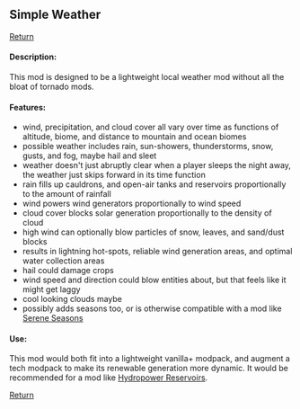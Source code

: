 ## Simple Weather
[Return](../)
#### Description:
This mod is designed to be a lightweight local weather mod without all the bloat of tornado mods.
#### Features:
* wind, precipitation, and cloud cover all vary over time as functions of altitude, biome, and distance to mountain and ocean biomes
* possible weather includes rain, sun-showers, thunderstorms, snow, gusts, and fog, maybe hail and sleet
* weather doesn't just abruptly clear when a player sleeps the night away, the weather just skips forward in its time function
* rain fills up cauldrons, and open-air tanks and reservoirs proportionally to the amount of rainfall
* wind powers wind generators proportionally to wind speed
* cloud cover blocks solar generation proportionally to the density of cloud
* high wind can optionally blow particles of snow, leaves, and sand/dust blocks
* results in lightning hot-spots, reliable wind generation areas, and optimal water collection areas
* hail could damage crops
* wind speed and direction could blow entities about, but that feels like it might get laggy
* cool looking clouds maybe
* possibly adds seasons too, or is otherwise compatible with a mod like [Serene Seasons](https://www.curseforge.com/minecraft/mc-mods/serene-seasons)
#### Use:
This mod would both fit into a lightweight vanilla+ modpack, and augment a tech modpack to make its renewable generation more dynamic.
It would be recommended for a mod like [Hydropower Reservoirs](../Mods/HydropowerReservoirs.md).

[Return](../)
